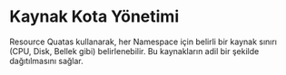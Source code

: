 # Kaynak Kota Yönetimi

Resource Quatas kullanarak, her Namespace için belirli bir kaynak sınırı (CPU, Disk, Bellek gibi) belirlenebilir.
Bu kaynakların adil bir şekilde dağıtılmasını sağlar.


